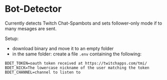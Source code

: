 # Bot-Detector

Currently detects Twitch Chat-Spambots and sets follower-only mode if to many mesages are sent.

Setup: 

- download binary and move it to an empty folder
- in the same folder: create a file `.env` containing the following:

```dotenv
BDET_TOKEN=oauth token received at https://twitchapps.com/tmi/
BDET_NICK=The lowercase nickname of the user matching the token
BDET_CHANNEL=channel to listen to
```
